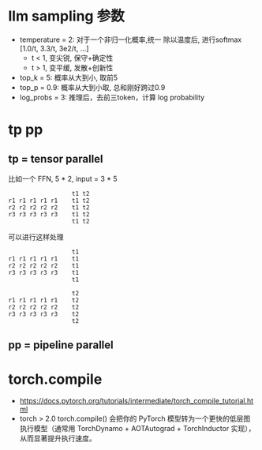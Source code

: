 # llm sampling 参数
- temperature = 2: 对于一个非归一化概率,统一 除以温度后, 进行softmax [1.0/t, 3.3/t, 3e2/t, ...]
  - t < 1, 变尖锐, 保守+确定性
  - t > 1, 变平缓, 发散+创新性
- top_k = 5: 概率从大到小, 取前5
- top_p = 0.9: 概率从大到小取, 总和刚好跨过0.9
- log_probs = 3: 推理后，去前三token，计算 log probability

# tp pp

## tp = tensor parallel
比如一个 FFN, 5 * 2, input = 3 * 5
```
                  t1 t2
r1 r1 r1 r1 r1    t1 t2
r2 r2 r2 r2 r2    t1 t2
r3 r3 r3 r3 r3    t1 t2
                  t1 t2
```
可以进行这样处理
```
                  t1
r1 r1 r1 r1 r1    t1
r2 r2 r2 r2 r2    t1
r3 r3 r3 r3 r3    t1
                  t1
```

```
                  t2
r1 r1 r1 r1 r1    t2
r2 r2 r2 r2 r2    t2
r3 r3 r3 r3 r3    t2
                  t2
```

## pp = pipeline parallel


# torch.compile
- https://docs.pytorch.org/tutorials/intermediate/torch_compile_tutorial.html
- torch > 2.0
torch.compile() 会把你的 PyTorch 模型转为一个更快的低层图执行模型（通常用 TorchDynamo + AOTAutograd + TorchInductor 实现），从而显著提升执行速度。